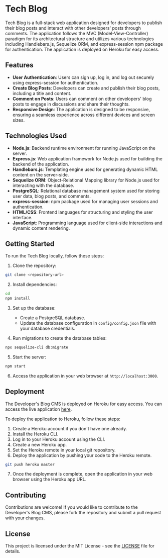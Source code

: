 # Tech Blog

Tech Blog is a full-stack web application designed for developers to publish their blog posts and interact with other developers' posts through comments. The application follows the MVC (Model-View-Controller) paradigm for its architectural structure and utilizes various technologies including Handlebars.js, Sequelize ORM, and express-session npm package for authentication. The application is deployed on Heroku for easy access.

## Features

- **User Authentication**: Users can sign up, log in, and log out securely using express-session for authentication.
- **Create Blog Posts**: Developers can create and publish their blog posts, including a title and content.
- **Comment on Posts**: Users can comment on other developers' blog posts to engage in discussions and share their thoughts.
- **Responsive Design**: The application is designed to be responsive, ensuring a seamless experience across different devices and screen sizes.

## Technologies Used

- **Node.js**: Backend runtime environment for running JavaScript on the server.
- **Express.js**: Web application framework for Node.js used for building the backend of the application.
- **Handlebars.js**: Templating engine used for generating dynamic HTML content on the server-side.
- **Sequelize ORM**: Object-Relational Mapping library for Node.js used for interacting with the database.
- **PostgreSQL**: Relational database management system used for storing user data, blog posts, and comments.
- **express-session**: npm package used for managing user sessions and authentication.
- **HTML/CSS**: Frontend languages for structuring and styling the user interface.
- **JavaScript**: Programming language used for client-side interactions and dynamic content rendering.

## Getting Started

To run the Tech Blog locally, follow these steps:

1. Clone the repository:

```bash
git clone <repository-url>
```

2. Install dependencies:

```bash
cd 
npm install
```

3. Set up the database:

   - Create a PostgreSQL database.
   - Update the database configuration in `config/config.json` file with your database credentials.

4. Run migrations to create the database tables:

```bash
npx sequelize-cli db:migrate
```

5. Start the server:

```bash
npm start
```

6. Access the application in your web browser at `http://localhost:3000`.

## Deployment

The Developer's Blog CMS is deployed on Heroku for easy access. You can access the live application [here](#).

To deploy the application to Heroku, follow these steps:

1. Create a Heroku account if you don't have one already.
2. Install the Heroku CLI.
3. Log in to your Heroku account using the CLI.
4. Create a new Heroku app.
5. Set the Heroku remote in your local git repository.
6. Deploy the application by pushing your code to the Heroku remote.

```bash
git push heroku master
```

7. Once the deployment is complete, open the application in your web browser using the Heroku app URL.

## Contributing

Contributions are welcome! If you would like to contribute to the Developer's Blog CMS, please fork the repository and submit a pull request with your changes.

## License

This project is licensed under the MIT License - see the [LICENSE](LICENSE) file for details.